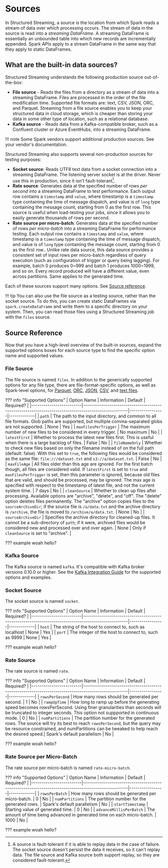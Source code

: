# Sources

In Structured Streaming, a source is the location from which Spark reads a stream of data over which processing occurs. The stream of data in the source is read into a _streaming DataFrame_. A streaming DataFrame is essentially an unbounded table into which new records are incrementally appended. Spark APIs apply to a stream DataFrame in the same way that they apply to static DataFrames. 

## What are the built-in data sources?

Structured Streaming understands the following production source out-of-the-box:

- **File source** - Reads the files from a directory as a stream of data into a streaming DataFrame. Files are processed in the order of the file modification time. Supported file formats are: text, CSV, JSON, ORC, and Parquet. Streaming from a file source enables you to keep your structured data in cloud storage, which is cheaper than storing your data in some other type of location, such as a relational database.
- **Kafka source** - Reads data from a Kafka-compatible broker, such as a Confluent cluster or Azure EventHubs, into a streaming DataFrame.

!!! note
    Some Spark vendors support additional production sources. See your vendor's documentation.

Structured Streaming also supports several non-production sources for testing purposes:

- **Socket source**: Reads UTF8 text data from a socket connection into a streaming DataFrame. The listening server socket is at the driver. Never use this in production, since it isn't fault-tolerant[^1].
- **Rate source**: Generates data at the specified number of rows _per second_ into a streaming DataFrame to test performance. Each output row contains a `timestamp` and `value`, where timestamp is a `timestamp` type containing the time of message dispatch, and value is of `long` type containing the message count, starting from 0 as the first row. This source is useful when load-testing your jobs, since it allows you to easily generate thousands of rows per second.
- **Rate source per micro-batch**: Generates data at the specified number of rows _per micro-batch_ into a streaming DataFrame for performance testing. Each output row contains a `timestamp` and `value`, where timestamp is a `timestamp` type containing the time of message dispatch, and value is of `long` type containing the message count, starting from 0 as the first row.. Unlike rate data source, this data source provides a consistent set of input rows per micro-batch regardless of query execution (such as configuration of trigger or query being lagging). For example, batch 0 produces 0~999 and batch 1 produces 1000~1999, and so on. Every record produced will have a different value, even across partitions. Same applies to the generated time.

[^1]:
    A source is fault-tolerant if it is able to replay data in the case of failure. The socket source doesn't persist the data it receives, so it can't replay data. The file source and Kafka source both support replay, so they are considered fault-tolerant.

Each of these sources support many options. See [Source reference](#source-reference). 

<!-- TODO(neil): Link an example here. -->
!!! tip
    You can also use the file source as a testing source, rather than the socket source. To do this, you can create static DataFrames via `spark.createDataFrame` and write them to a specific directory on your system. Then, you can read those files using a Structured Streaming job with the `files` source.

## Source Reference

Now that you have a high-level overview of the built-in sources, expand the supported options boxes for each source type to find the specific option name and supported values.

### File Source

The file source is named `files`. In addition to the generically supported options for any file type, there are file-format-specific options, as well as Spark-level options, for [Parquet](https://spark.apache.org/docs/latest/sql-data-sources-parquet.html), [ORC](https://spark.apache.org/docs/latest/sql-data-sources-orc.html), [JSON](https://spark.apache.org/docs/latest/sql-data-sources-json.html), [CSV](https://spark.apache.org/docs/latest/sql-data-sources-csv.html), and [text files](https://spark.apache.org/docs/latest/sql-data-sources-text.html).

??? info "Supported Options"
    | Option Name             | Information                                                                                        | Default         | Required?   |
    |-------------------------|----------------------------------------------------------------------------------------------------|-----------------|-------------|
    | `path`                  | The path to the input directory, and common to all file formats. Glob paths are supported, but multiple comma-separated globs are not supported.                                                           | None            | Yes         |
    | `maxFilesPerTrigger`    | The maximum number of new files to be considered in every trigger.                                     | No maximum      | No          |
    | `latestFirst`           | Whether to process the latest new files first. This is useful when there is a large backlog of files.      | False           | No          |
    | `fileNameOnly`          | Whether to check new files based on only the filename instead of on the full path (default: false). With this set to `true`, the following files would be considered as the same file: `file:///dataset.txt` and `s3://a/dataset.txt`.                                                  | False           | No          |
    | `maxFileAge`            | All files older than this age are ignored. For the first batch though, all files are considered valid. If `latestFirst` is set to `true` and `maxFilesPerTrigger` is set, then this parameter is ignored, because old files that are valid, and should be processed, may be ignored. <!-- this previous sentence does not make sense to me - Neil, please review-->The max age is specified with respect to the timestamp of latest file, and not the current system time.                                                                                              | 7 days          | No |
    | `cleanSource`           | Whether to clean up files after processing. Available options are "archive", "delete", and "off". The "delete" option deletes files permanently. The "archive" option copies files to the `sourceArchiveDir`; if the source file is `/a/data.txt` and the archive directory is `/archive`, the file is moved to `/archive/a/data.txt`.                                                       | None | No |
    | `sourceArchiveDir`      | Specifies the archive directory for cleaned-up files. It cannot be a sub-directory of `path`; if it were, archived files would be considered new and processed over and over again.                 | None | Only if `cleanSource` is set to "archive". |


??? example
    woah hello?     <!-- TODO(neil)-->

### Kafka Source

The Kafka source is named `kafka`. It's compatible with Kafka broker versions 0.10.0 or higher. See the [Kafka Integration Guide](https://spark.apache.org/docs/latest/structured-streaming-kafka-integration.html) for the supported options and examples.

### Socket Source

The socket source is named `socket`.

??? info "Supported Options"
    | Option Name             | Information                                                                                        | Default         | Required?   |
    |-------------------------|----------------------------------------------------------------------------------------------------|-----------------|-------------|
    | `host` | The string of the host to connect to, such as localhost | None | Yes |
    | `port` | The integer of the host to connect to, such as 9999 | None | Yes |

??? example
    woah hello?     <!-- TODO(neil)-->

### Rate Source

The rate source is named `rate`.

??? info "Supported Options"
    | Option Name             | Information                                                                                        | Default         | Required?   |
    |-------------------------|----------------------------------------------------------------------------------------------------|-----------------|-------------|
    | `rowsPerSecond` | How many rows should be generated per second. | 1 | No |
    | `rampUpTime` | How long to ramp up before the generating speed becomes rowsPerSecond. Using finer granularities than seconds will be truncated to integer seconds. This option not suppported in continuous mode. | 0 | No |
    | `numPartitions` | The partition number for the generated rows. The source will try its best to reach `rowsPerSecond`, but the query may be resource constrained, and numPartitions can be tweaked to help reach the desired speed.| Spark's default parallelism | No | 
    
??? example
    woah hello?     <!-- TODO(neil)-->

### Rate Source per Micro-Batch

The rate source per micro-batch is named `rate-micro-batch`.

??? info "Supported Options"
    | Option Name             | Information                                                                                        | Default         | Required?   |
    |-------------------------|----------------------------------------------------------------------------------------------------|-----------------|-------------|
    | `rowsPerBatch` |  How many rows should be generated per micro-batch. | 0 | No |
    | `numPartitions` | The partition number for the generated rows. | Spark's default parallelism | No |
    | `startTimestamp` | Starting value of generated time. | 0 | No |
    | `advanceMillisPerBatch` | The amount of time being advanced in generated time on each micro-batch. | 1000 | No |

??? example
    woah hello?     <!-- TODO(neil)-->
